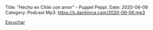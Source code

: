 Title: “Hecho en Chile con amor” - Puppel Peppi.
Date: 2020-06-06
Category: Podcast
Mp3: https://s.danilorca.com/2020-06-06.mp3

<a href="https://s.danilorca.com/2020-06-06.mp3" type="audio/mpeg">
Escuchar
</a>
